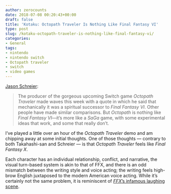 ```yaml
---
author: zerocounts
date: 2018-07-08 00:20:43+00:00
draft: false
title: 'Kotaku: Octopath Traveler Is Nothing Like Final Fantasy VI'
type: post
slug: /kotaku-octopath-traveler-is-nothing-like-final-fantasy-vi/
categories:
- General
tags:
- nintendo
- nintendo switch
- Octopath traveler
- switch
- video games
---
```


[Jason Schreier](https://kotaku.com/octopath-traveler-is-nothing-like-final-fantasy-vi-1827391950):

> The producer of the gorgeous upcoming Switch game _Octopath Traveler_ made waves this week with a quote in which he said that mechanically it was a spiritual successor to _Final Fantasy VI_. Other people have made similar comparisons. But _Octopath_ is nothing like _Final Fantasy VI_—it’s more like a _SaGa_ game, with some experimental ideas that work, and some that really don’t.

I’ve played a little over an hour of the _Octopath Traveler_ demo and am chipping away at some initial thoughts. One of those thoughts — contrary to both Takahashi-san and Schreier — is that _Octopath Traveler_ feels like _Final Fantasy X_.

Each character has an individual relationship, conflict, and narrative, the visual turn-based system is akin to that of FFX, and there is an odd mismatch between the writing style and voice acting; the writing feels high-brow English juxtaposed to the modern American voice acting. While it’s certainly not the same problem, it is reminiscent of [_FFX_](https://youtu.be/WJotVinhXJ4)[’s infamous laughing scene](https://youtu.be/WJotVinhXJ4).
